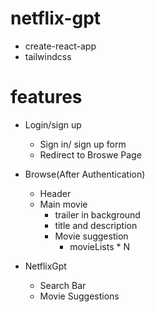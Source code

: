 # netflix-gpt
- create-react-app
- tailwindcss

# features

- Login/sign up
    - Sign in/ sign up form
    - Redirect to Broswe Page


- Browse(After Authentication)
    - Header
    - Main movie
        - trailer in background
        - title and description
        - Movie suggestion
            - movieLists * N

- NetflixGpt
    - Search Bar
    - Movie Suggestions